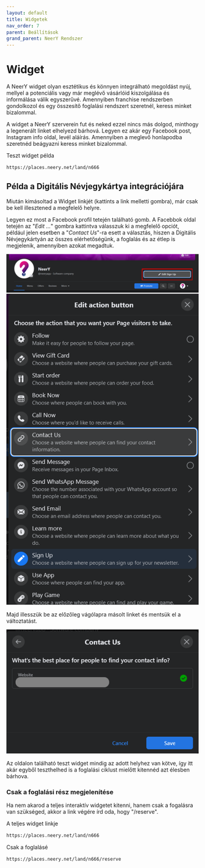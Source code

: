 ```yaml
---
layout: default
title: Widgetek
nav_order: 7
parent: Beállítások
grand_parent: NeerY Rendszer
---
```

# Widget
A NeerY widget olyan esztétikus és könnyen integrálható megoldást nyúj, mellyel a potenciális vagy már meglévő vásárlóid kiszolgálása és informálása válik egyszerűvé.
Amennyiben franchise rendszerben gondolkozol és egy összesítő foglalási rendszert szeretnél, keress minket bizalommal.

A widget a NeerY szerverein fut és neked ezzel nincs más dolgod, minthogy a legenerált linket elhelyezd bárhová. Legyen ez akár egy Facebook post, Instagram info oldal, levél aláírás. Amennyiben a meglevő honlapodba szeretnéd beágyazni keress minket bizalommal.

Teszt widget példa
```html
https://places.neery.net/land/n666
```


## Példa a Digitális Névjegykártya integrációjára
Miután kimásoltad a Widget linkjét (kattints a link melletti gombra), már csak be kell illesztened a megfelelő helyre.

Legyen ez most a Facebook profil tetején található gomb.
A Facebbok oldal tetején az "_Edit ..._" gombra kattintva válasszuk ki a megfelelő opciót, például jelen esetben a "_Contact Us_"-ra esett a választás, hiszen a Digitális Névjegykártyán az összes elérhetőségünk, a foglalás és az étlep is megjelenik, amennyiben azokat megadtuk.

![](../../assets/images/insert_did_1.png)
![](../../assets/images/insert_did_2.png)

Majd illesszük be az előzőleg vágólapra másolt linket és mentsük el a változtatást.

![](../../assets/images/insert_did_3.png)

Az oldalon található teszt widget mindig az adott helyhez van kötve, így itt akár egyből teszthelhed is a foglalási ciklust mielőtt kitennéd azt élesben bárhova.

### Csak a foglalási rész megjelenítése
Ha nem akarod a teljes interaktív widgetet kitenni, hanem csak a fogalásra van szükséged, akkor a link végére írd oda, hogy "/reserve".

A teljes widget linkje 
```html
https://places.neery.net/land/n666
```

Csak a foglalásé
```html
https://places.neery.net/land/n666/reserve
```